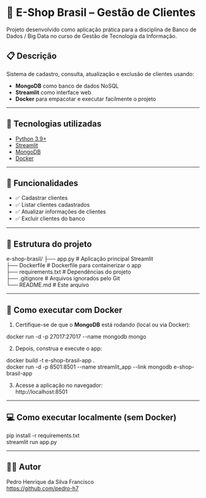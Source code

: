 # 🛒 E-Shop Brasil – Gestão de Clientes

Projeto desenvolvido como aplicação prática para a disciplina de Banco de Dados / Big Data no curso de Gestão de Tecnologia da Informação.

## 📋 Descrição

Sistema de cadastro, consulta, atualização e exclusão de clientes usando:

- **MongoDB** como banco de dados NoSQL  
- **Streamlit** como interface web  
- **Docker** para empacotar e executar facilmente o projeto

---

## 🔧 Tecnologias utilizadas

- [Python 3.9+](https://www.python.org/)
- [Streamlit](https://streamlit.io/)
- [MongoDB](https://www.mongodb.com/)
- [Docker](https://www.docker.com/)

---

## 🚀 Funcionalidades

- ✅ Cadastrar clientes  
- ✅ Listar clientes cadastrados  
- ✅ Atualizar informações de clientes  
- ✅ Excluir clientes do banco

---

## 📁 Estrutura do projeto

e-shop-brasil/
├── app.py               # Aplicação principal Streamlit  
├── Dockerfile           # Dockerfile para containerizar o app  
├── requirements.txt     # Dependências do projeto  
├── .gitignore           # Arquivos ignorados pelo Git  
└── README.md            # Este arquivo

---

## 🐳 Como executar com Docker

1. Certifique-se de que o **MongoDB** está rodando (local ou via Docker):

docker run -d -p 27017:27017 --name mongodb mongo

2. Depois, construa e execute o app:

docker build -t e-shop-brasil-app .  
docker run -d -p 8501:8501 --name streamlit_app --link mongodb e-shop-brasil-app

3. Acesse a aplicação no navegador:  
http://localhost:8501

---

## 💻 Como executar localmente (sem Docker)

pip install -r requirements.txt  
streamlit run app.py

---

## 👨‍💻 Autor

Pedro Henrique da Silva Francisco  
https://github.com/pedro-h7
